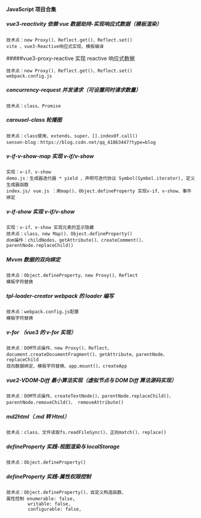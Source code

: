 #### JavaScript 项目合集

##### vue3-reactivity 依赖 vue 数据劫持-实现响应式数据（模板渲染）

```
技术点：new Proxy()、Reflect.get()、Reflect.set()
vite 、vue3-Reactive响应式实现、模板编译
```

#####vue3-proxy-reactive 实现 reactive 响应式数据

```
技术点：new Proxy()、Reflect.get()、Reflect.set()
webpack.config.js
```

##### concurrency-request 并发请求（可设置同时请求数量）

```
技术点：class、Promise
```

##### carousel-class 轮播图

```
技术点：class使用、extends、super、[].indexOf.call()
sensen-blog：https://blog.csdn.net/qq_41863447?type=blog
```

##### v-if-v-show-map 实现 v-if/v-show

```
实现：v-if、v-show
demo.js：生成器迭代器 * yield 、声明可迭代协议 Symbol(Symbol.iterator), 定义生成器函数
index.js/ vue.js ：用map()、Object.defineProperty 实现v-if、v-show、事件绑定
```

##### v-if-show 实现 v-if/v-show

```
实现：v-if、v-show 实现元素的显示隐藏
技术点：class、new Map()、Object.defineProperty()
dom操作：childNodes、getAttribute()、createComment()、parentNode.replaceChild()
```

##### Mvvm 数据的双向绑定

```
技术点：Object.defineProperty、new Proxy()、Reflect
模板字符替换
```

##### tpl-loader-creator webpack 的 loader 编写

```
技术点：webpack.config.js配置
模板字符替换
```

##### v-for （vue3 的 v-for 实现）

```
技术点：DOM节点操作、new Proxy()、Reflect、document.createDocumentFragment()、getAttribute、parentNode、replaceChild
双向数据绑定、模板字符替换、app.mount()、createApp
```

##### vue2-VDOM-Diff 最小算法实现（虚拟节点与 DOM Diff 算法源码实现）

```
技术点：DOM节点操作、createTextNode()、parentNode.replaceChild()、parentNode.removeChild()、 removeAttribute()

```

##### md2html（.md 转 Html）

```
技术点：class、文件读取fs.readFileSync()、正则match()、replace()
```

##### defineProperty 实践-视图渲染与 localStorage

```
技术点：Object.defineProperty()
```

##### defineProperty 实践-属性权限控制

```
技术点：Object.defineProperty()、自定义构造函数、
属性控制 enumerable: false,
        writable: false,
        configurable: false,
```
